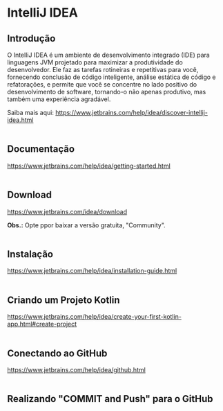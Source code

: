 # IntelliJ IDEA

## Introdução

O IntelliJ IDEA é um ambiente de desenvolvimento integrado (IDE) para linguagens JVM projetado para maximizar a produtividade do desenvolvedor. Ele faz as tarefas rotineiras e repetitivas para você, fornecendo conclusão de código inteligente, análise estática de código e refatorações, e permite que você se concentre no lado positivo do desenvolvimento de software, tornando-o não apenas produtivo, mas também uma experiência agradável.

Saiba mais aqui:
https://www.jetbrains.com/help/idea/discover-intellij-idea.html
</br></br>


## Documentação

https://www.jetbrains.com/help/idea/getting-started.html
</br></br>


## Download

https://www.jetbrains.com/idea/download

**Obs.:**
Opte ppor baixar a versão gratuita, "Community".
</br></br>


## Instalação

https://www.jetbrains.com/help/idea/installation-guide.html
</br></br>


## Criando um Projeto Kotlin

https://www.jetbrains.com/help/idea/create-your-first-kotlin-app.html#create-project
</br></br>


## Conectando ao GitHub

https://www.jetbrains.com/help/idea/github.html
</br></br>


## Realizando "COMMIT and Push" para o GitHub
